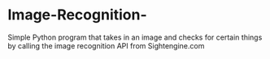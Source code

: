 # Image-Recognition-
Simple Python program that takes in an image and checks for certain things by calling the image recognition API from Sightengine.com
